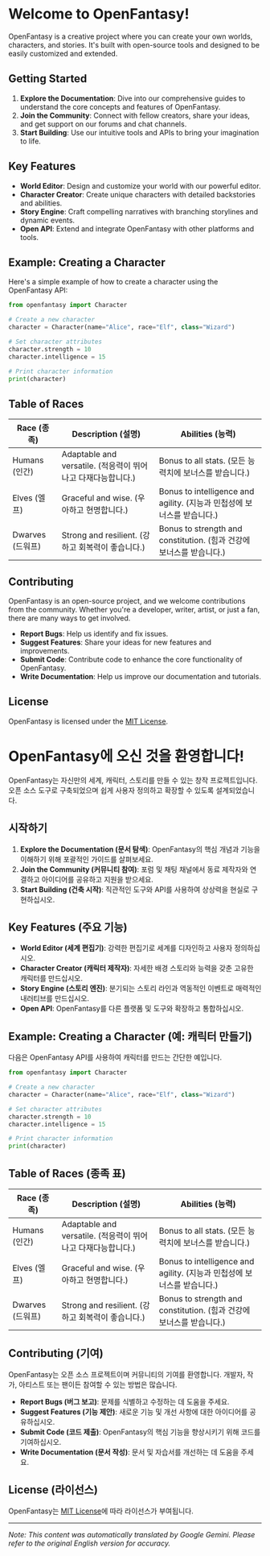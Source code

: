 # Welcome to OpenFantasy!

OpenFantasy is a creative project where you can create your own worlds, characters, and stories. It's built with open-source tools and designed to be easily customized and extended.

## Getting Started

1.  **Explore the Documentation**: Dive into our comprehensive guides to understand the core concepts and features of OpenFantasy.
2.  **Join the Community**: Connect with fellow creators, share your ideas, and get support on our forums and chat channels.
3.  **Start Building**: Use our intuitive tools and APIs to bring your imagination to life.

## Key Features

*   **World Editor**: Design and customize your world with our powerful editor.
*   **Character Creator**: Create unique characters with detailed backstories and abilities.
*   **Story Engine**: Craft compelling narratives with branching storylines and dynamic events.
*   **Open API**: Extend and integrate OpenFantasy with other platforms and tools.

## Example: Creating a Character

Here's a simple example of how to create a character using the OpenFantasy API:

```python
from openfantasy import Character

# Create a new character
character = Character(name="Alice", race="Elf", class="Wizard")

# Set character attributes
character.strength = 10
character.intelligence = 15

# Print character information
print(character)
```

## Table of Races

| Race (종족) | Description (설명) | Abilities (능력) |
|---|---|---|
| Humans (인간) | Adaptable and versatile. (적응력이 뛰어나고 다재다능합니다.) | Bonus to all stats. (모든 능력치에 보너스를 받습니다.) |
| Elves (엘프) | Graceful and wise. (우아하고 현명합니다.) | Bonus to intelligence and agility. (지능과 민첩성에 보너스를 받습니다.) |
| Dwarves (드워프) | Strong and resilient. (강하고 회복력이 좋습니다.) | Bonus to strength and constitution. (힘과 건강에 보너스를 받습니다.) |

## Contributing

OpenFantasy is an open-source project, and we welcome contributions from the community. Whether you're a developer, writer, artist, or just a fan, there are many ways to get involved.

*   **Report Bugs**: Help us identify and fix issues.
*   **Suggest Features**: Share your ideas for new features and improvements.
*   **Submit Code**: Contribute code to enhance the core functionality of OpenFantasy.
*   **Write Documentation**: Help us improve our documentation and tutorials.

## License

OpenFantasy is licensed under the [MIT License](https://opensource.org/licenses/MIT).
# OpenFantasy에 오신 것을 환영합니다!

OpenFantasy는 자신만의 세계, 캐릭터, 스토리를 만들 수 있는 창작 프로젝트입니다. 오픈 소스 도구로 구축되었으며 쉽게 사용자 정의하고 확장할 수 있도록 설계되었습니다.

## 시작하기

1.  **Explore the Documentation (문서 탐색)**: OpenFantasy의 핵심 개념과 기능을 이해하기 위해 포괄적인 가이드를 살펴보세요.
2.  **Join the Community (커뮤니티 참여)**: 포럼 및 채팅 채널에서 동료 제작자와 연결하고 아이디어를 공유하고 지원을 받으세요.
3.  **Start Building (건축 시작)**: 직관적인 도구와 API를 사용하여 상상력을 현실로 구현하십시오.

## Key Features (주요 기능)

*   **World Editor (세계 편집기)**: 강력한 편집기로 세계를 디자인하고 사용자 정의하십시오.
*   **Character Creator (캐릭터 제작자)**: 자세한 배경 스토리와 능력을 갖춘 고유한 캐릭터를 만드십시오.
*   **Story Engine (스토리 엔진)**: 분기되는 스토리 라인과 역동적인 이벤트로 매력적인 내러티브를 만드십시오.
*   **Open API**: OpenFantasy를 다른 플랫폼 및 도구와 확장하고 통합하십시오.

## Example: Creating a Character (예: 캐릭터 만들기)

다음은 OpenFantasy API를 사용하여 캐릭터를 만드는 간단한 예입니다.

```python
from openfantasy import Character

# Create a new character
character = Character(name="Alice", race="Elf", class="Wizard")

# Set character attributes
character.strength = 10
character.intelligence = 15

# Print character information
print(character)
```

## Table of Races (종족 표)

| Race (종족) | Description (설명) | Abilities (능력) |
|---|---|---|
| Humans (인간) | Adaptable and versatile. (적응력이 뛰어나고 다재다능합니다.) | Bonus to all stats. (모든 능력치에 보너스를 받습니다.) |
| Elves (엘프) | Graceful and wise. (우아하고 현명합니다.) | Bonus to intelligence and agility. (지능과 민첩성에 보너스를 받습니다.) |
| Dwarves (드워프) | Strong and resilient. (강하고 회복력이 좋습니다.) | Bonus to strength and constitution. (힘과 건강에 보너스를 받습니다.) |

## Contributing (기여)

OpenFantasy는 오픈 소스 프로젝트이며 커뮤니티의 기여를 환영합니다. 개발자, 작가, 아티스트 또는 팬이든 참여할 수 있는 방법은 많습니다.

*   **Report Bugs (버그 보고)**: 문제를 식별하고 수정하는 데 도움을 주세요.
*   **Suggest Features (기능 제안)**: 새로운 기능 및 개선 사항에 대한 아이디어를 공유하십시오.
*   **Submit Code (코드 제출)**: OpenFantasy의 핵심 기능을 향상시키기 위해 코드를 기여하십시오.
*   **Write Documentation (문서 작성)**: 문서 및 자습서를 개선하는 데 도움을 주세요.

## License (라이선스)

OpenFantasy는 [MIT License](https://opensource.org/licenses/MIT)에 따라 라이선스가 부여됩니다.


---
_Note: This content was automatically translated by Google Gemini. Please refer to the original English version for accuracy._